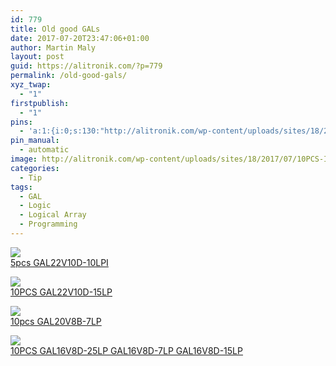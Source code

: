 ```yaml
---
id: 779
title: Old good GALs
date: 2017-07-20T23:47:06+01:00
author: Martin Maly
layout: post
guid: https://alitronik.com/?p=779
permalink: /old-good-gals/
xyz_twap:
  - "1"
firstpublish:
  - "1"
pins:
  - 'a:1:{i:0;s:130:"http://alitronik.com/wp-content/uploads/sites/18/2017/07/10PCS-IC-GAL22V10D-15LP-GAL22V10D-DIP-24-NEW-GOOD-QUALITY.jpg_640x640.jpg";}'
pin_manual:
  - automatic
image: http://alitronik.com/wp-content/uploads/sites/18/2017/07/10PCS-IC-GAL22V10D-15LP-GAL22V10D-DIP-24-NEW-GOOD-QUALITY.jpg_640x640.jpg
categories:
  - Tip
tags:
  - GAL
  - Logic
  - Logical Array
  - Programming
---
```

<a href="http://s.click.aliexpress.com/e/YJYBQrB" target="_parent"><img src="//ae01.alicdn.com/kf/HTB1rXTIQFXXXXXUXFXXq6xXFXXXL/DPX-5p-lot-font-b-GAL22V10D-10LPI-b-font-embedded-CPLD-complex-programmable-logical-device-0.jpg_220x220.jpg" /><span style="display: block;">5pcs GAL22V10D-10LPI</span></a>

<a href="http://s.click.aliexpress.com/e/iQbEu3b" target="_parent"><img src="//ae01.alicdn.com/kf/HTB1wx7bRpXXXXcNaXXXq6xXFXXXy/10PCS-font-b-GAL22V10D-15LP-b-font-GAL22V10D-15LPI-GAL22V10.jpg_220x220.jpg" /><span style="display: block;">10PCS GAL22V10D-15LP</span></a>

<a href="http://s.click.aliexpress.com/e/BMVN3BA" target="_parent"><img src="//ae01.alicdn.com/kf/HTB1nKQAJFXXXXXfaXXXq6xXFXXX2/10pcs-GAL20V8B-7LP-font-b-GAL20V8-b-font-GAL20V8B.jpg_220x220.jpg" /><span style="display: block;">10pcs GAL20V8B-7LP</span></a>

<a href="http://s.click.aliexpress.com/e/rVj2J6e" target="_parent"><img src="//ae01.alicdn.com/kf/HTB1Zo.fRpXXXXXFapXXq6xXFXXX0/10PCS-GAL16V8D-25LP-GAL16V8D-7LP-GAL16V8D-15LP-font-b-GAL16V8-b-font-.jpg_220x220.jpg" /><span style="display: block;">10PCS GAL16V8D-25LP GAL16V8D-7LP GAL16V8D-15LP</span></a>
